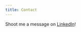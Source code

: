 ```yaml
---
title: Contact
---
```


Shoot me a message on [LinkedIn](https://www.linkedin.com/pub/kynan-rilee/69/8a6/833)!

